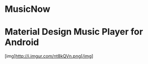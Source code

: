 # MusicNow
Material Design Music Player for Android
=======================================

[img]http://i.imgur.com/nt8kQVn.png[/img]
